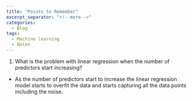 ```yaml
---
title: "Points to Remember"
excerpt_separator: "<!--more-->"
categories:
  - Blog
tags:
  - Machine learning
  - Notes
---
```


1. What is the problem with linear regression when the number of predictors start increasing?
 - As the number of predictors start to increase the linear regression model starts to overfit the data and starts capturing all the data points including the noise.
